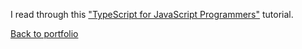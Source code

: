 I read through this ["TypeScript for JavaScript Programmers"](https://www.typescriptlang.org/docs/handbook/typescript-in-5-minutes.html) tutorial.    
  
[Back to portfolio](https://timblakel.github.io/)  